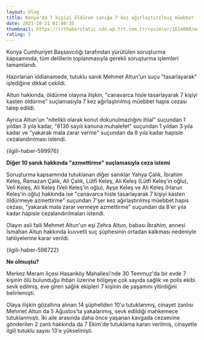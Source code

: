 ```yaml
--- 
layout: blog
title: Konya'da 7 kişiyi öldüren sanığa 7 kez ağırlaştırılmış müebbet
date: 2021-10-21 01:40:35
thumbnail: https://trthaberstatic.cdn.wp.trt.com.tr/resimler/1614000/mahkeme-1614543.jpg
rating: 5
---
```

<p>
	Konya Cumhuriyet Başsavcılığı tarafından yürütülen soruşturma kapsamında, tüm delillerin toplanmasıyla gerekli soruşturma işlemleri tamamlandı.</p>
<p>
	Hazırlanan iddianamede, tutuklu sanık Mehmet Altun'un suçu "tasarlayarak" işlediğine dikkat çekildi.</p>
<p>
	Altun hakkında, öldürme olayına ilişkin, "canavarca hisle tasarlayarak 7 kişiyi kasten öldürme" suçlamasıyla 7 kez ağırlaştırılmış müebbet hapis cezası talep edildi.</p>
<p>
	Ayrıca Altun'un "nitelikli olarak konut dokunulmazlığını ihlal" suçundan 1 yıldan 3 yıla kadar, "6136 sayılı kanuna muhalefet" suçundan 1 yıldan 3 yıla kadar ve "yakarak mala zarar verme" suçundan da 8 yıla kadar hapisle cezalandırılması istendi.</p>
<p>
	{ilgili-haber-599976}</p>
<p>
	<strong>Diğer 10 sanık hakkında "azmettirme" suçlamasıyla ceza istemi</strong></p>
<p>
	Soruşturma kapsamında tutuklanan diğer sanıklar Yahya Çalık, İbrahim Keleş, Ramazan Çalık, Ali Çalık, Lütfi Keleş, Ali Keleş (Lütfi Keleş'in oğlu), Veli Keleş, Ali Keleş (Veli Keleş'in oğlu), Ayşe Keleş ve Ali Keleş (Harun Keleş'in oğlu) hakkında ise "canavarca hisle tasarlayarak 7 kişiyi kasten öldürmeye azmettirme" suçundan 7'şer kez ağırlaştırılmış müebbet hapis cezası, "yakarak mala zarar vermeye azmettirme" suçundan da 8'er yıla kadar hapisle cezalandırılmaları istendi.</p>
<p>
	Olayın asli faili Mehmet Altun'un eşi Zehra Altun, babası İbrahim, annesi İsmahan Altun hakkında kuvvetli suç şüphesinin ortadan kalkması nedeniyle tahliyelerine karar verildi.</p>
<p>
	{ilgili-haber-598722}</p>
<p>
	<strong>Ne olmuştu?</strong></p>
<p>
	Merkez Meram ilçesi Hasanköy Mahallesi'nde 30 Temmuz'da bir evde 7 kişinin ölü bulunduğu ihbarı üzerine bölgeye çok sayıda sağlık ve polis ekibi sevk edilmiş, eve giren sağlık ekipleri 7 kişinin de yaşamını yitirdiğini belirlemişti.</p>
<p>
	Olaya ilişkin gözaltına alınan 14 şüpheliden 10'u tutuklanmış, cinayet zanlısı Mehmet Altun da 5 Ağustos'ta yakalanmış, sevk edildiği mahkemece tutuklanmıştı. İki aile arasında daha önce yaşanan kavgada cezaevine gönderilen 2 zanlı hakkında da 7 Ekim'de tutuklama kararı verilmiş, cinayetle ilgili tutuklu sayısı 13'e yükselmişti.</p>
